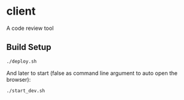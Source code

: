 # client

A code review tool

## Build Setup

``` bash
./deploy.sh
```

And later to start (false as command line argument to auto open the browser):
```bash
./start_dev.sh
```
